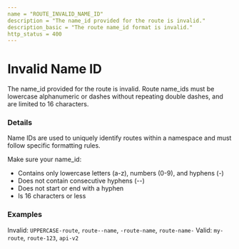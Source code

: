 ```yaml
---
name = "ROUTE_INVALID_NAME_ID"
description = "The name_id provided for the route is invalid."
description_basic = "The route name_id format is invalid."
http_status = 400
---
```


# Invalid Name ID

The name_id provided for the route is invalid. Route name_ids must be lowercase alphanumeric or dashes without repeating double dashes, and are limited to 16 characters.

### Details

Name IDs are used to uniquely identify routes within a namespace and must follow specific formatting rules. 

Make sure your name_id:
- Contains only lowercase letters (a-z), numbers (0-9), and hyphens (-)
- Does not contain consecutive hyphens (--)
- Does not start or end with a hyphen
- Is 16 characters or less

### Examples

Invalid: `UPPERCASE-route`, `route--name`, `-route-name`, `route-name-`
Valid: `my-route`, `route-123`, `api-v2`
